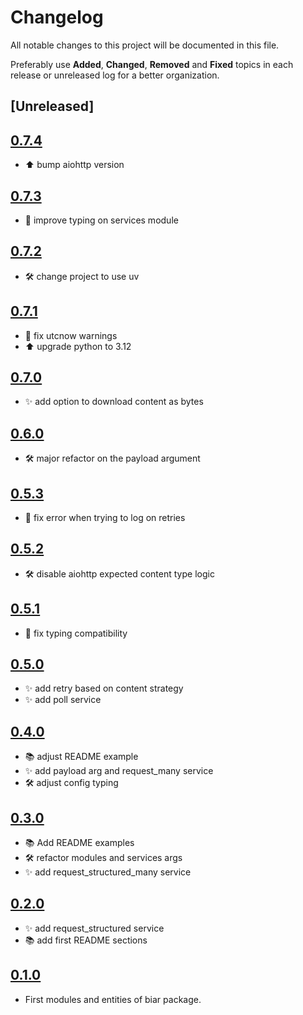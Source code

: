 # Changelog
All notable changes to this project will be documented in this file.

Preferably use **Added**, **Changed**, **Removed** and **Fixed** topics in each release or unreleased log for a better organization.

## [Unreleased]

## [0.7.4](https://github.com/rafaelleinio/biar/releases/tag/0.7.4)
- ⬆️ bump aiohttp version

## [0.7.3](https://github.com/rafaelleinio/biar/releases/tag/0.7.3)
- 🐛 improve typing on services module

## [0.7.2](https://github.com/rafaelleinio/biar/releases/tag/0.7.2)
- 🛠 change project to use uv

## [0.7.1](https://github.com/rafaelleinio/biar/releases/tag/0.7.1)
* 🐛 fix utcnow warnings
* ⬆️ upgrade python to 3.12

## [0.7.0](https://github.com/rafaelleinio/biar/releases/tag/0.7.0)
* ✨ add option to download content as bytes

## [0.6.0](https://github.com/rafaelleinio/biar/releases/tag/0.6.0)
* 🛠 major refactor on the payload argument

## [0.5.3](https://github.com/rafaelleinio/biar/releases/tag/0.5.3)
* 🐛 fix error when trying to log on retries

## [0.5.2](https://github.com/rafaelleinio/biar/releases/tag/0.5.2)
* 🛠 disable aiohttp expected content type logic

## [0.5.1](https://github.com/rafaelleinio/biar/releases/tag/0.5.1)
* 🐛 fix typing compatibility

## [0.5.0](https://github.com/rafaelleinio/biar/releases/tag/0.5.0)
* ✨ add retry based on content strategy
* ✨ add poll service

## [0.4.0](https://github.com/rafaelleinio/biar/releases/tag/0.4.0)
* 📚 adjust README example
* ✨ add payload arg and request_many service
* 🛠 adjust config typing

## [0.3.0](https://github.com/rafaelleinio/biar/releases/tag/0.3.0)
* 📚 Add README examples
* 🛠 refactor modules and services args
* ✨ add request_structured_many service

## [0.2.0](https://github.com/rafaelleinio/biar/releases/tag/0.2.0)
* ✨ add request_structured service
* 📚 add first README sections

## [0.1.0](https://github.com/rafaelleinio/biar/releases/tag/0.1.0)
* First modules and entities of biar package.
